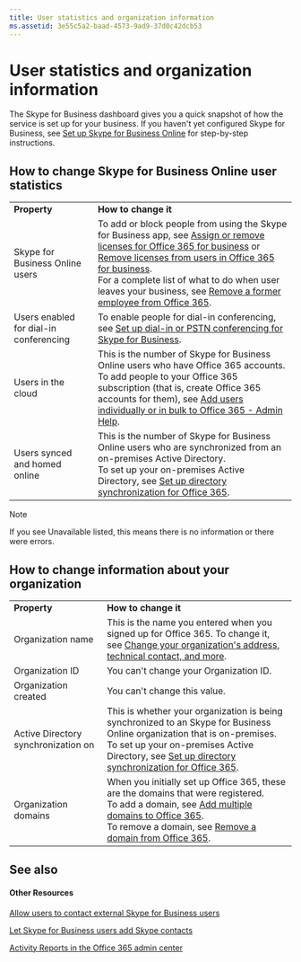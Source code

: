 ```yaml
---
title: User statistics and organization information
ms.assetid: 3e55c5a2-baad-4573-9ad9-37d0c42dcb53
---
```



# User statistics and organization information

The Skype for Business dashboard gives you a quick snapshot of how the service is set up for your business. If you haven't yet configured Skype for Business, see  [Set up Skype for Business Online](set-up-skype-for-business-online.md) for step-by-step instructions.
  
    
    


## How to change Skype for Business Online user statistics


|||
|:-----|:-----|
|**Property** <br/> |**How to change it** <br/> |
|Skype for Business Online users  <br/> |To add or block people from using the Skype for Business app, see  [Assign or remove licenses for Office 365 for business](http://technet.microsoft.com/library/997596b5-4173-4627-b915-36abac6786dc%28Office.14%29.aspx) or [Remove licenses from users in Office 365 for business](http://technet.microsoft.com/library/9b497c85-d0a4-4735-80fa-d3565bc05bd1%28Office.14%29.aspx).  <br/> For a complete list of what to do when user leaves your business, see  [Remove a former employee from Office 365](http://technet.microsoft.com/library/44d96212-4d90-4027-9aa9-a95eddb367d1%28Office.14%29.aspx).  <br/> |
|Users enabled for dial-in conferencing  <br/> |To enable people for dial-in conferencing, see  [Set up dial-in or PSTN conferencing for Skype for Business](set-up-dial-in-or-pstn-conferencing-for-skype-for-business.md).  <br/> |
|Users in the cloud  <br/> |This is the number of Skype for Business Online users who have Office 365 accounts.  <br/> To add people to your Office 365 subscription (that is, create Office 365 accounts for them), see  [Add users individually or in bulk to Office 365 - Admin Help](http://technet.microsoft.com/library/1970f7d6-03b5-442f-b385-5880b9c256ec%28Office.14%29.aspx).  <br/> |
|Users synced and homed online  <br/> |This is the number of Skype for Business Online users who are synchronized from an on-premises Active Directory.  <br/> To set up your on-premises Active Directory, see  [Set up directory synchronization for Office 365](http://technet.microsoft.com/library/1b3b5318-6977-42ed-b5c7-96fa74b08846%28Office.14%29.aspx).  <br/> |
   

> [!NOTE]
> If you see Unavailable listed, this means there is no information or there were errors. 
  
    
    


## How to change information about your organization


|||
|:-----|:-----|
|**Property** <br/> |**How to change it** <br/> |
|Organization name  <br/> |This is the name you entered when you signed up for Office 365. To change it, see  [Change your organization's address, technical contact, and more](http://technet.microsoft.com/library/a36e5a52-4df2-479e-bb97-9e67b8483e10%28Office.14%29.aspx).  <br/> |
|Organization ID  <br/> |You can't change your Organization ID.  <br/> |
|Organization created  <br/> |You can't change this value.  <br/> |
|Active Directory synchronization on  <br/> |This is whether your organization is being synchronized to an Skype for Business Online organization that is on-premises.  <br/> To set up your on-premises Active Directory, see  [Set up directory synchronization for Office 365](http://technet.microsoft.com/library/1b3b5318-6977-42ed-b5c7-96fa74b08846%28Office.14%29.aspx).  <br/> |
|Organization domains  <br/> |When you initially set up Office 365, these are the domains that were registered.  <br/> To add a domain, see  [Add multiple domains to Office 365](http://technet.microsoft.com/library/2d2fa996-b760-411d-a5cc-190d63f13207%28Office.14%29.aspx).  <br/> To remove a domain, see  [Remove a domain from Office 365](http://technet.microsoft.com/library/f09696b2-8c29-4588-a08b-b333da19810c%28Office.14%29.aspx).  <br/> |
   

## See also


#### Other Resources


  
    
    
 [Allow users to contact external Skype for Business users](allow-users-to-contact-external-skype-for-business-users.md)
  
    
    
 [Let Skype for Business users add Skype contacts](let-skype-for-business-users-add-skype-contacts.md)
  
    
    
 [Activity Reports in the Office 365 admin center](http://technet.microsoft.com/library/0d6dfb17-8582-4172-a9a9-aed798150263%28Office.14%29.aspx)
